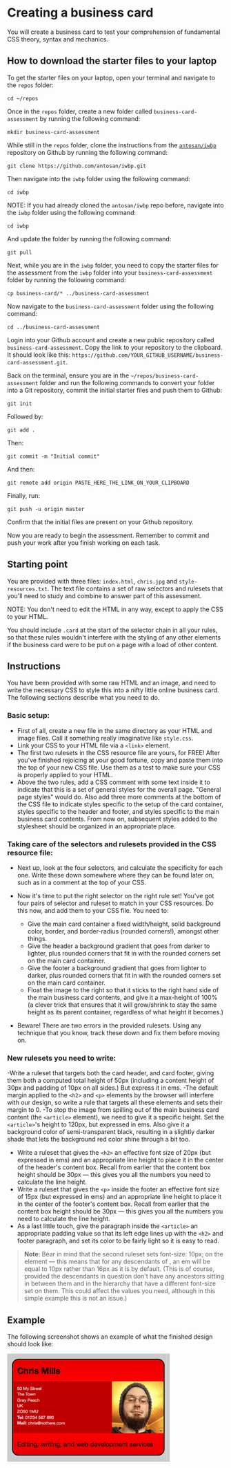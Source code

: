 # Creating a business card

You will create a business card to test your comprehension of fundamental CSS theory, syntax and mechanics.

## How to download the starter files to your laptop

To get the starter files on your laptop, open your terminal and navigate to the `repos` folder:

```
cd ~/repos
```

Once in the `repos` folder, create a new folder called `business-card-assessment` by running the following command:

```
mkdir business-card-assessment
```

While still in the `repos` folder, clone the instructions from the [`antosan/iwbp`](https://github.com/antosan/iwbp) repository on Github by running the following command:

```
git clone https://github.com/antosan/iwbp.git
```

Then navigate into the `iwbp` folder using the following command:

```
cd iwbp
```

NOTE: If you had already cloned the `antosan/iwbp` repo before, navigate into the `iwbp` folder using the following command:

```
cd iwbp
```

And update the folder by running the following command:

```
git pull
```

Next, while you are in the `iwbp` folder, you need to copy the starter files for the assessment from the `iwbp` folder into your `business-card-assessment` folder by running the following command:

```
cp business-card/* ../business-card-assessment
```

Now navigate to the `business-card-assessment` folder using the following command:

```
cd ../business-card-assessment
```

Login into your Github account and create a new public repository called `business-card-assessment`. Copy the link to your repository to the clipboard. It should look like this: `https://github.com/YOUR_GITHUB_USERNAME/business-card-assessment.git`.

Back on the terminal, ensure you are in the `~/repos/business-card-assessment` folder and run the following commands to convert your folder into a Git repository, commit the initial starter files and push them to Github:

```
git init
```

Followed by:

```
git add .
```

Then:

```
git commit -m "Initial commit"
```

And then:

```
git remote add origin PASTE_HERE_THE_LINK_ON_YOUR_CLIPBOARD
```

Finally, run:

```
git push -u origin master
```

Confirm that the initial files are present on your Github repository.

Now you are ready to begin the assessment. Remember to commit and push your work after you finish working on each task.

## Starting point

You are provided with three files: `index.html`, `chris.jpg` and `style-resources.txt`. The text file contains a set of raw selectors and rulesets that you'll need to study and combine to answer part of this assessment.

NOTE: You don't need to edit the HTML in any way, except to apply the CSS to your HTML.

You should include `.card` at the start of the selector chain in all your rules, so that these rules wouldn't interfere with the styling of any other elements if the business card were to be put on a page with a load of other content.

## Instructions

You have been provided with some raw HTML and an image, and need to write the necessary CSS to style this into a nifty little online business card. The following sections describe what you need to do.

### Basic setup:

-   First of all, create a new file in the same directory as your HTML and image files. Call it something really imaginative like `style.css`.
-   Link your CSS to your HTML file via a `<link>` element.
-   The first two rulesets in the CSS resource file are yours, for FREE! After you've finished rejoicing at your good fortune, copy and paste them into the top of your new CSS file. Use them as a test to make sure your CSS is properly applied to your HTML.
-   Above the two rules, add a CSS comment with some text inside it to indicate that this is a set of general styles for the overall page. "General page styles" would do. Also add three more comments at the bottom of the CSS file to indicate styles specific to the setup of the card container, styles specific to the header and footer, and styles specific to the main business card contents. From now on, subsequent styles added to the stylesheet should be organized in an appropriate place.

### Taking care of the selectors and rulesets provided in the CSS resource file:

-   Next up, look at the four selectors, and calculate the specificity for each one. Write these down somewhere where they can be found later on, such as in a comment at the top of your CSS.
-   Now it's time to put the right selector on the right rule set! You've got four pairs of selector and ruleset to match in your CSS resources. Do this now, and add them to your CSS file. You need to:

    -   Give the main card container a fixed width/height, solid background color, border, and border-radius (rounded corners!), amongst other things.
    -   Give the header a background gradient that goes from darker to lighter, plus rounded corners that fit in with the rounded corners set on the main card container.
    -   Give the footer a background gradient that goes from lighter to darker, plus rounded corners that fit in with the rounded corners set on the main card container.
    -   Float the image to the right so that it sticks to the right hand side of the main business card contents, and give it a max-height of 100% (a clever trick that ensures that it will grow/shrink to stay the same height as its parent container, regardless of what height it becomes.)

-   Beware! There are two errors in the provided rulesets. Using any technique that you know, track these down and fix them before moving on.

### New rulesets you need to write:

-Write a ruleset that targets both the card header, and card footer, giving them both a computed total height of 50px (including a content height of 30px and padding of 10px on all sides.) But express it in ems.
-The default margin applied to the `<h2>` and `<p>` elements by the browser will interfere with our design, so write a rule that targets all these elements and sets their margin to 0.
-To stop the image from spilling out of the main business card content (the `<article>` element), we need to give it a specific height. Set the `<article>`'s height to 120px, but expressed in ems. Also give it a background color of semi-transparent black, resulting in a slightly darker shade that lets the background red color shine through a bit too.
-   Write a ruleset that gives the `<h2>` an effective font size of 20px (but expressed in ems) and an appropriate line height to place it in the center of the header's content box. Recall from earlier that the content box height should be 30px — this gives you all the numbers you need to calculate the line height.
-   Write a ruleset that gives the `<p>` inside the footer an effective font size of 15px (but expressed in ems) and an appropriate line height to place it in the center of the footer's content box. Recall from earlier that the content box height should be 30px — this gives you all the numbers you need to calculate the line height.
-   As a last little touch, give the paragraph inside the `<article>` an appropriate padding value so that its left edge lines up with the `<h2>` and footer paragraph, and set its color to be fairly light so it is easy to read.

> **Note**: Bear in mind that the second ruleset sets font-size: 10px; on the <html> element — this means that for any descendants of <html>, an em will be equal to 10px rather than 16px as it is by default. (This is of course, provided the descendants in question don't have any ancestors sitting in between them and <html> in the hierarchy that have a different font-size set on them. This could affect the values you need, although in this simple example this is not an issue.)

## Example

The following screenshot shows an example of what the finished design should look like:

![Business Card](business-card.png)
